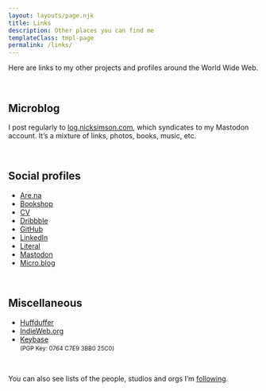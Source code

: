 ```yaml
---
layout: layouts/page.njk
title: Links
description: Other places you can find me
templateClass: tmpl-page
permalink: /links/
---
```


Here are links to my other projects and profiles around the World&nbsp;Wide&nbsp;Web. 

&nbsp;

## Microblog
I post regularly to [log.nicksimson.com](https://log.nicksimson.com), which syndicates to my Mastodon account. It’s a mixture of links, photos, books, music,&nbsp;etc.

&nbsp;

## Social profiles
<ul class="list-multi-col">
<li><a href="https://www.are.na/nick-simson" rel="me">Are.na</a></li>
<li><a href="https://bookshop.org/shop/nsmsn" rel="me">Bookshop</a></li>
<li><a href="https://read.cv/nsmsn/" rel="me">CV</a></li>
<li><a href="https://dribbble.com/nsmsn/" rel="me">Dribbble</a></li>
<li><a href="https://github.com/nsmsn" rel="me">GitHub</a></li>
<li><a href="https://www.linkedin.com/in/nsmsn/" rel="me">LinkedIn</a></li>
<li><a href="https://literal.club/nsmsn" rel="me">Literal</a></li>
<li><a rel="me" href="https://mastodon.design/@nsmsn">Mastodon</a></li>
<li><a href="http://micro.blog/nsmsn" rel="me">Micro.blog</a></li>
</ul>

&nbsp;

## Miscellaneous
<ul>
<li><a href="https://huffduffer.com/nsmsn" rel="me">Huffduffer</a></li>
<li><a href="https://indieweb.org/User:Nicksimson.com" rel="me">IndieWeb.org</a></li>
<li><a href="https://keybase.io/nsmsn" rel="me">Keybase</a><br /><small class="mono">(PGP Key: 0764 C7E9 3BB0 25C0)</small></li>
</ul>

&nbsp;

You can also see lists of the people, studios and orgs I’m&nbsp;[following](/following).

